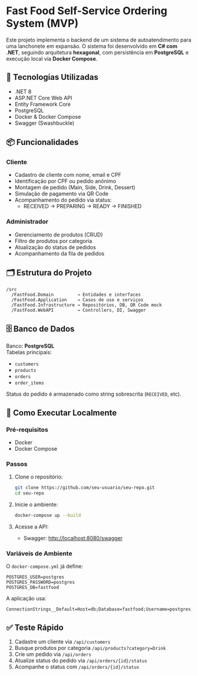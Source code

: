 # Fast Food Self-Service Ordering System (MVP)

Este projeto implementa o backend de um sistema de autoatendimento para uma lanchonete em expansão. O sistema foi desenvolvido em **C# com .NET**, seguindo arquitetura **hexagonal**, com persistência em **PostgreSQL** e execução local via **Docker Compose**.

## 🧩 Tecnologias Utilizadas

- .NET 8
- ASP.NET Core Web API
- Entity Framework Core
- PostgreSQL
- Docker & Docker Compose
- Swagger (Swashbuckle)

## 📦 Funcionalidades

### Cliente
- Cadastro de cliente com nome, email e CPF
- Identificação por CPF ou pedido anônimo
- Montagem de pedido (Main, Side, Drink, Dessert)
- Simulação de pagamento via QR Code
- Acompanhamento do pedido via status:
  - RECEIVED → PREPARING → READY → FINISHED

### Administrador
- Gerenciamento de produtos (CRUD)
- Filtro de produtos por categoria
- Atualização do status de pedidos
- Acompanhamento da fila de pedidos

## 🗂️ Estrutura do Projeto

```
/src
  /FastFood.Domain         → Entidades e interfaces
  /FastFood.Application    → Casos de uso e serviços
  /FastFood.Infrastructure → Repositórios, DB, QR Code mock
  /FastFood.WebAPI         → Controllers, DI, Swagger
```

## 🗄️ Banco de Dados

Banco: **PostgreSQL**  
Tabelas principais:
- `customers`
- `products`
- `orders`
- `order_items`

Status do pedido é armazenado como string sobrescrita (`RECEIVED`, etc).

## 🚀 Como Executar Localmente

### Pré-requisitos
- Docker
- Docker Compose

### Passos

1. Clone o repositório:
   ```bash
   git clone https://github.com/seu-usuario/seu-repo.git
   cd seu-repo
   ```

2. Inicie o ambiente:
   ```bash
   docker-compose up --build
   ```

3. Acesse a API:
   - Swagger: [http://localhost:8080/swagger](http://localhost:8080/swagger)

### Variáveis de Ambiente

O `docker-compose.yml` já define:
```env
POSTGRES_USER=postgres
POSTGRES_PASSWORD=postgres
POSTGRES_DB=fastfood
```

A aplicação usa:
```env
ConnectionStrings__Default=Host=db;Database=fastfood;Username=postgres;Password=postgres
```

## ✅ Teste Rápido

1. Cadastre um cliente via `/api/customers`
2. Busque produtos por categoria `/api/products?category=Drink`
3. Crie um pedido via `/api/orders`
4. Atualize status do pedido via `/api/orders/{id}/status`
5. Acompanhe o status com `/api/orders/{id}/status`

